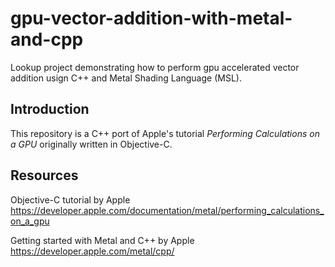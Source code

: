 # gpu-vector-addition-with-metal-and-cpp
Lookup project demonstrating how to perform gpu accelerated vector addition usign C++ and Metal Shading Language (MSL).

## Introduction
This repository is a C++ port of Apple's tutorial *Performing Calculations on a GPU* originally written in Objective-C.

## Resources

Objective-C tutorial by Apple  
https://developer.apple.com/documentation/metal/performing_calculations_on_a_gpu

Getting started with Metal and C++ by Apple  
https://developer.apple.com/metal/cpp/

